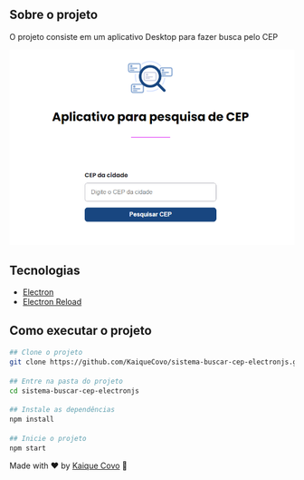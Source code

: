 ## Sobre o projeto
O projeto consiste em um aplicativo Desktop para fazer busca pelo CEP

![Print da tela da aplicação](./images/print-tela.png)

## Tecnologias

- [Electron](https://www.electronjs.org/pt/)
- [Electron Reload](https://www.npmjs.com/package/electron-reload)

## Como executar o projeto

```bash
## Clone o projeto
git clone https://github.com/KaiqueCovo/sistema-buscar-cep-electronjs.git

## Entre na pasta do projeto
cd sistema-buscar-cep-electronjs

## Instale as dependências
npm install

## Inicie o projeto
npm start
```

Made with ♥ by [Kaique Covo](www.linkedin.com/in/kaiquecovo) :wave: